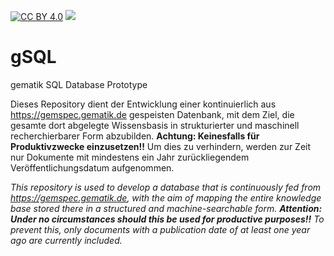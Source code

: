 
[![CC BY 4.0][cc-by-shield]][cc-by]
[![][ci-badge]][ci.yml]

# gSQL

gematik SQL Database Prototype

Dieses Repository dient der Entwicklung einer kontinuierlich aus https://gemspec.gematik.de gespeisten Datenbank, mit dem Ziel, die gesamte dort abgelegte Wissensbasis in strukturierter und maschinell recherchierbarer Form abzubilden. **Achtung: Keinesfalls für Produktivzwecke einzusetzen!!** Um dies zu verhindern, werden zur Zeit nur Dokumente mit mindestens ein Jahr zurückliegendem Veröffentlichungsdatum aufgenommen.

_This repository is used to develop a database that is continuously fed from https://gemspec.gematik.de, with the aim of mapping the entire knowledge base stored there in a structured and machine-searchable form. **Attention: Under no circumstances should this be used for productive purposes!!** To prevent this, only documents with a publication date of at least one year ago are currently included._

[cc-by]: http://creativecommons.org/licenses/by/4.0/
[cc-by-image]: https://i.creativecommons.org/l/by/4.0/88x31.png
[cc-by-shield]: https://img.shields.io/badge/License-CC%20BY%204.0-lightgrey.svg
[ci-badge]: https://github.com/volkerdoerr/gmd/actions/workflows/ci.yml/badge.svg
[ci.yml]: https://github.com/volkerdoerr/gmd/actions/workflows/ci.yml
